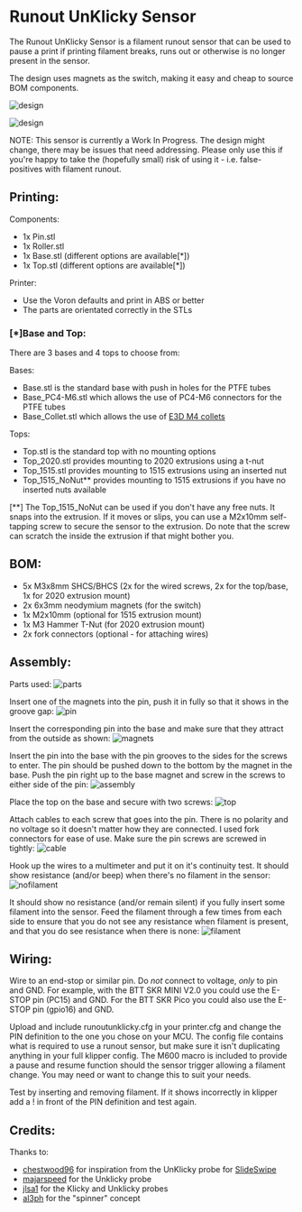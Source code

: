 # Runout UnKlicky Sensor

The Runout UnKlicky Sensor is a filament runout sensor that can be used to pause a print if printing filament breaks, runs out or otherwise is no longer present in the sensor.

The design uses magnets as the switch, making it easy and cheap to source BOM components.

![design](images/designtop.png)

![design](images/designall.png)

NOTE: This sensor is currently a Work In  Progress. The design might change, there may be issues that need addressing. Please only use this if you're happy to take the (hopefully small) risk of using it - i.e. false-positives with filament runout.

## Printing:

Components:

- 1x Pin.stl
- 1x Roller.stl
- 1x Base.stl (different options are available[*])
- 1x Top.stl (different options are available[*])

Printer:

- Use the Voron defaults and print in ABS or better
- The parts are orientated correctly in the STLs

### [*]Base and Top:

There are 3 bases and 4 tops to choose from:

Bases:

- Base.stl is the standard base with push in holes for the PTFE tubes
- Base_PC4-M6.stl which allows the use of PC4-M6 connectors for the PTFE tubes
- Base_Collet.stl which allows the use of [E3D M4 collets](https://e3d-online.com/products/embedded-bowden-collet-for-metal-1-75mm)

Tops:

- Top.stl is the standard top with no mounting options
- Top_2020.stl provides mounting to 2020 extrusions using a t-nut
- Top_1515.stl provides mounting to 1515 extrusions using an inserted nut
- Top_1515_NoNut** provides mounting to 1515 extrusions if you have no inserted nuts available

[**] The Top_1515_NoNut can be used if you don't have any free nuts. It snaps into the extrusion. If it moves or slips, you can use a M2x10mm self-tapping screw to secure the sensor to the extrusion. Do note that the screw can scratch the inside the extrusion if that might bother you.


## BOM:

- 5x M3x8mm SHCS/BHCS (2x for the wired screws, 2x for the top/base, 1x for 2020 extrusion mount)
- 2x 6x3mm neodymium magnets (for the switch)
- 1x M2x10mm (optional for 1515 extrusion mount)
- 1x M3 Hammer T-Nut (for 2020 extrusion mount)
- 2x fork connectors (optional - for attaching wires)


## Assembly:

Parts used:
![parts](images/parts.jpg)

Insert one of the magnets into the pin, push it in fully so that it shows in the groove gap:
![pin](images/pin.jpg)

Insert the corresponding pin into the base and make sure that they attract from the outside as shown:
![magnets](images/magnets.jpg)

Insert the pin into the base with the pin grooves to the sides for the screws to enter. The pin should be pushed down to the bottom by the magnet in the base. Push the pin right up to the base magnet and screw in the screws to either side of the pin:
![assembly](images/assembly.jpg)

Place the top on the base and secure with two screws:
![top](images/top.jpg)

Attach cables to each screw that goes into the pin. There is no polarity and no voltage so it doesn't matter how they are connected. I used fork connectors for ease of use. Make sure the pin screws are screwed in tightly:
![cable](images/cable.jpg)

Hook up the wires to a multimeter and put it on it's continuity test. It should show resistance (and/or beep) when there's no filament in the sensor:
![nofilament](images/nofilament.jpg)

It should show no resistance (and/or remain silent) if you fully insert some filament into the sensor. Feed the filament through a few times from each side to ensure that you do not see any resistance when filament is present, and that you do see resistance when there is none:
![filament](images/filament.jpg)


## Wiring:

Wire to an end-stop or similar pin. Do _not_ connect to voltage, _only_ to pin and GND. For example, with the BTT SKR MINI V2.0 you could use the E-STOP pin (PC15) and GND. For the BTT SKR Pico you could also use the E-STOP pin (gpio16) and GND.

Upload and include runoutunklicky.cfg in your printer.cfg and change the PIN definition to the one you chose on your MCU. The config file contains what is required to use a runout sensor, but make sure it isn't duplicating anything in your full klipper config. The M600 macro is included to provide a pause and resume function should the sensor trigger allowing a filament change. You may need or want to change this to suit your needs.

Test by inserting and removing filament. If it shows incorrectly in klipper add a ! in front of the PIN definition and test again.


## Credits:

Thanks to:

- [chestwood96](https://github.com/chestwood96) for inspiration from the UnKlicky probe for [SlideSwipe](https://github.com/chestwood96/SlideSwipe)
- [majarspeed](https://github.com/majarspeed/Unklicky) for the Unklicky probe
- [jlsa1](https://github.com/jlas1/Klicky-Probe/tree/main/Probes) for the Klicky and Unklicky probes
- [al3ph](https://github.com/VoronDesign/VoronUsers/tree/master/printer_mods/al3ph/filament_runout) for the "spinner" concept
